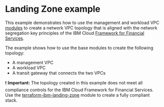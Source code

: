 # Landing Zone example

This example demonstrates how to use the management and workload VPC [modules](../../modules/) to create a network VPC topology that is aligned with the network segregation key principles of the IBM Cloud [Framework for Financial Services](https://cloud.ibm.com/docs/framework-financial-services?topic=framework-financial-services-vpc-architecture-connectivity-overview).

The example shows how to use the base modules to create the following topology:
- A management VPC
- A workload VPC
- A transit gateway that connects the two VPCs

:exclamation: **Important:** The topology created in this example does not meet all compliance controls for the IBM Cloud Framework for Financial Services. Use the [terraform-ibm-landing-zone](https://github.com/terraform-ibm-modules/terraform-ibm-landing-zone) module to create a fully compliant stack.
